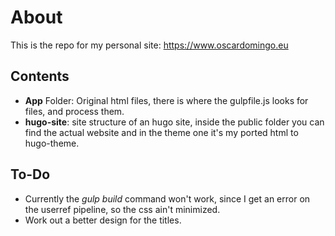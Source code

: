 
# About

This is the repo for my personal site: https://www.oscardomingo.eu

## Contents

- **App** Folder: Original html files, there is where the gulpfile.js looks for files, and process them.
- **hugo-site**: site structure of an hugo site, inside the public folder you can find the actual website and in the theme one it's my ported html to hugo-theme.


## To-Do
- Currently the *gulp build* command won't work, since I get an error on the userref pipeline, so the css ain't minimized.
- Work out a better design for the titles.